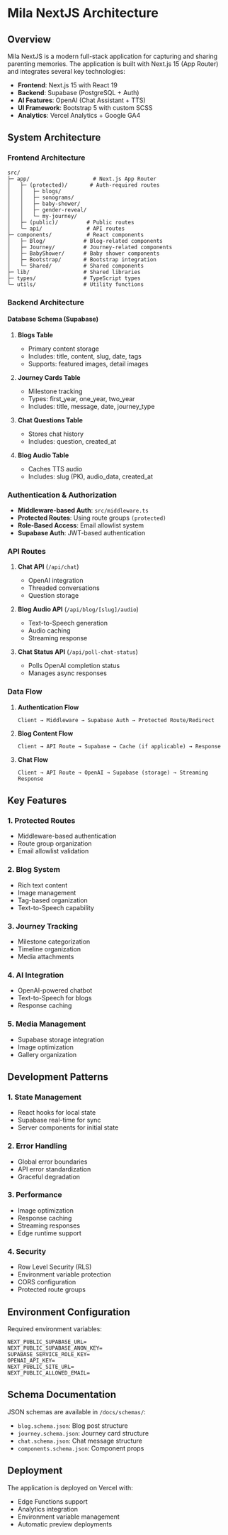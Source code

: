 # Mila NextJS Architecture

## Overview

Mila NextJS is a modern full-stack application for capturing and sharing parenting memories. The application is built with Next.js 15 (App Router) and integrates several key technologies:

- **Frontend**: Next.js 15 with React 19
- **Backend**: Supabase (PostgreSQL + Auth)
- **AI Features**: OpenAI (Chat Assistant + TTS)
- **UI Framework**: Bootstrap 5 with custom SCSS
- **Analytics**: Vercel Analytics + Google GA4

## System Architecture

### Frontend Architecture

```
src/
├─ app/                    # Next.js App Router
│   ├─ (protected)/       # Auth-required routes
│   │   ├─ blogs/        
│   │   ├─ sonograms/    
│   │   ├─ baby-shower/  
│   │   ├─ gender-reveal/
│   │   └─ my-journey/   
│   ├─ (public)/         # Public routes
│   └─ api/              # API routes
├─ components/           # React components
│   ├─ Blog/            # Blog-related components
│   ├─ Journey/         # Journey-related components
│   ├─ BabyShower/      # Baby shower components
│   ├─ Bootstrap/       # Bootstrap integration
│   └─ Shared/          # Shared components
├─ lib/                 # Shared libraries
├─ types/               # TypeScript types
└─ utils/               # Utility functions
```

### Backend Architecture

#### Database Schema (Supabase)

1. **Blogs Table**
   - Primary content storage
   - Includes: title, content, slug, date, tags
   - Supports: featured images, detail images

2. **Journey Cards Table**
   - Milestone tracking
   - Types: first_year, one_year, two_year
   - Includes: title, message, date, journey_type

3. **Chat Questions Table**
   - Stores chat history
   - Includes: question, created_at

4. **Blog Audio Table**
   - Caches TTS audio
   - Includes: slug (PK), audio_data, created_at

### Authentication & Authorization

- **Middleware-based Auth**: `src/middleware.ts`
- **Protected Routes**: Using route groups `(protected)`
- **Role-Based Access**: Email allowlist system
- **Supabase Auth**: JWT-based authentication

### API Routes

1. **Chat API** (`/api/chat`)
   - OpenAI integration
   - Threaded conversations
   - Question storage

2. **Blog Audio API** (`/api/blog/[slug]/audio`)
   - Text-to-Speech generation
   - Audio caching
   - Streaming response

3. **Chat Status API** (`/api/poll-chat-status`)
   - Polls OpenAI completion status
   - Manages async responses

### Data Flow

1. **Authentication Flow**
   ```
   Client → Middleware → Supabase Auth → Protected Route/Redirect
   ```

2. **Blog Content Flow**
   ```
   Client → API Route → Supabase → Cache (if applicable) → Response
   ```

3. **Chat Flow**
   ```
   Client → API Route → OpenAI → Supabase (storage) → Streaming Response
   ```

## Key Features

### 1. Protected Routes
- Middleware-based authentication
- Route group organization
- Email allowlist validation

### 2. Blog System
- Rich text content
- Image management
- Tag-based organization
- Text-to-Speech capability

### 3. Journey Tracking
- Milestone categorization
- Timeline organization
- Media attachments

### 4. AI Integration
- OpenAI-powered chatbot
- Text-to-Speech for blogs
- Response caching

### 5. Media Management
- Supabase storage integration
- Image optimization
- Gallery organization

## Development Patterns

### 1. State Management
- React hooks for local state
- Supabase real-time for sync
- Server components for initial state

### 2. Error Handling
- Global error boundaries
- API error standardization
- Graceful degradation

### 3. Performance
- Image optimization
- Response caching
- Streaming responses
- Edge runtime support

### 4. Security
- Row Level Security (RLS)
- Environment variable protection
- CORS configuration
- Protected route groups

## Environment Configuration

Required environment variables:
```env
NEXT_PUBLIC_SUPABASE_URL=
NEXT_PUBLIC_SUPABASE_ANON_KEY=
SUPABASE_SERVICE_ROLE_KEY=
OPENAI_API_KEY=
NEXT_PUBLIC_SITE_URL=
NEXT_PUBLIC_ALLOWED_EMAIL=
```

## Schema Documentation

JSON schemas are available in `/docs/schemas/`:
- `blog.schema.json`: Blog post structure
- `journey.schema.json`: Journey card structure
- `chat.schema.json`: Chat message structure
- `components.schema.json`: Component props

## Deployment

The application is deployed on Vercel with:
- Edge Functions support
- Analytics integration
- Environment variable management
- Automatic preview deployments

